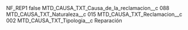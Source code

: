 <?xml version="1.0" encoding="UTF-8"?>
<CustomMetadata xmlns="http://soap.sforce.com/2006/04/metadata" xmlns:xsi="http://www.w3.org/2001/XMLSchema-instance" xmlns:xsd="http://www.w3.org/2001/XMLSchema">
    <label>NF_REP1</label>
    <protected>false</protected>
    <values>
        <field>MTD_CAUSA_TXT_Causa_de_la_reclamacion__c</field>
        <value xsi:type="xsd:string">088</value>
    </values>
    <values>
        <field>MTD_CAUSA_TXT_Naturaleza__c</field>
        <value xsi:type="xsd:string">015</value>
    </values>
    <values>
        <field>MTD_CAUSA_TXT_Reclamacion__c</field>
        <value xsi:type="xsd:string">002</value>
    </values>
    <values>
        <field>MTD_CAUSA_TXT_Tipologia__c</field>
        <value xsi:type="xsd:string">Reparación</value>
    </values>
</CustomMetadata>
